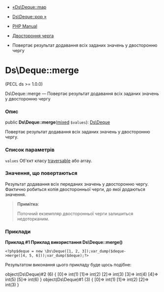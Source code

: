 - [«Ds\Deque::map](ds-deque.map.md)
- [Ds\Deque::pop »](ds-deque.pop.md)

- [PHP Manual](index.md)
- [Двостороння черга](class.ds-deque.md)
- Повертає результат додавання всіх заданих значень у
двосторонню чергу

# Ds\Deque::merge

(PECL ds \>= 1.0.0)

Ds\Deque::merge — Повертає результат додавання всіх заданих значень
у двосторонню чергу

### Опис

public
**Ds\Deque::merge**([mixed](language.types.declarations.md#language.types.declarations.mixed)
`$values`): [Ds\Deque](class.ds-deque.md)

Повертає результат додавання всіх заданих значень у двосторонню
чергу.

### Список параметрів

`values`
Об'єкт класу [traversable](class.traversable.md) або array.

### Значення, що повертаються

Результат додавання всіх переданих значень у двосторонню чергу.
Фактично робиться копія двосторонньої черги, до якої додаються
значення.

> **Примітка**:
>
> Поточний екземпляр двосторонньої черги залишиться недоторканим.

### Приклади

**Приклад #1 Приклад використання **Ds\Deque::merge()****

` <?php$deque = new \Ds\Deque([1, 2, 3]);var_dump($deque->merge([4, 5, 6]));var_dump($deque);?> `

Результатом виконання цього прикладу буде щось подібне:

object(Ds\Deque)#2 (6) {
[0]=>
int(1)
[1]=>
int(2)
[2]=>
int(3)
[3]=>
int(4)
[4]=>
int(5)
[5]=>
int(6)
}
object(Ds\Deque)#1 (3) {
[0]=>
int(1)
[1]=>
int(2)
[2]=>
int(3)
}
